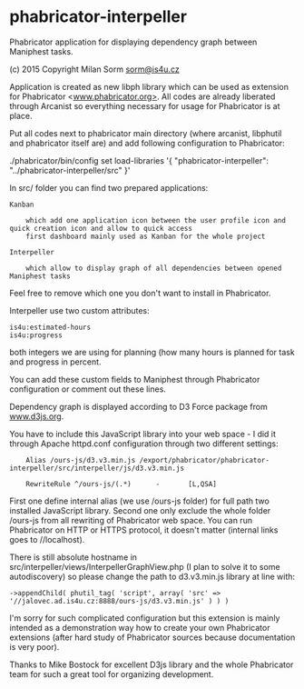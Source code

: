 # phabricator-interpeller
Phabricator application for displaying dependency graph between Maniphest tasks.

(c) 2015 Copyright Milan Sorm <sorm@is4u.cz>


Application is created as new libph library which can be used as extension for Phabricator <www.phabricator.org>.
All codes are already liberated through Arcanist so everything necessary for usage for Phabricator is at place.

Put all codes next to phabricator main directory (where arcanist, libphutil and phabricator itself are) and add following
configuration to Phabricator:

./phabricator/bin/config set load-libraries '{ "phabricator-interpeller": "..\/phabricator-interpeller\/src" }'

In src/ folder you can find two prepared applications:

	Kanban

		which add one application icon between the user profile icon and quick creation icon and allow to quick access
		first dashboard mainly used as Kanban for the whole project

	Interpeller

		which allow to display graph of all dependencies between opened Maniphest tasks

Feel free to remove which one you don't want to install in Phabricator.

Interpeller use two custom attributes:

	is4u:estimated-hours
	is4u:progress

both integers we are using for planning (how many hours is planned for task and progress in percent.

You can add these custom fields to Maniphest through Phabricator configuration or comment out these lines.

Dependency graph is displayed according to D3 Force package from www.d3js.org.
		
You have to include this JavaScript library into your web space - I did it through Apache httpd.conf configuration
through two different settings:

        Alias /ours-js/d3.v3.min.js /export/phabricator/phabricator-interpeller/src/interpeller/js/d3.v3.min.js

        RewriteRule ^/ours-js/(.*)      -       [L,QSA]

First one define internal alias (we use /ours-js folder) for full path two installed JavaScript library. Second one
only exclude the whole folder /ours-js from all rewriting of Phabricator web space. You can run Phabricator on HTTP
or HTTPS protocol, it doesn't matter (internal links goes to //localhost).

There is still absolute hostname in src/interpeller/views/InterpellerGraphView.php (I plan to solve it to some autodiscovery)
so please change the path to d3.v3.min.js library at line with:

	->appendChild( phutil_tag( 'script', array( 'src' => '//jalovec.ad.is4u.cz:8888/ours-js/d3.v3.min.js' ) ) )

I'm sorry for such complicated configuration but this extension is mainly intended as a demonstration way how to create
your own Phabricator extensions (after hard study of Phabricator sources because documentation is very poor).

Thanks to Mike Bostock for excellent D3js library and the whole Phabricator team for such a great tool for organizing development.

